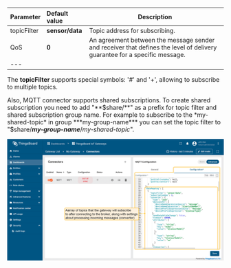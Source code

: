 | **Parameter**  | **Default value** | **Description**                                                                                                           |
|:---------------|:------------------|---------------------------------------------------------------------------------------------------------------------------|
| topicFilter    | **sensor/data**   | Topic address for subscribing.                                                                                            |
| QoS            | **0**             | An agreement between the message sender and receiver that defines the level of delivery guarantee for a specific message. |
| ---            

The **topicFilter** supports special symbols: '#' and '+', allowing to subscribe to multiple topics.

Also, MQTT connector supports shared subscriptions.
To create shared subscription you need to add "**$share/**" as a prefix for topic filter and shared subscription group name.
For example to subscribe to the *my-shared-topic* in group ***my-group-name*** you can set the topic filter to "$share/***my-group-name***/*my-shared-topic*".

![image](/images/gateway/mqtt-connector/data-mapping-advanced-section-1-ce.png)